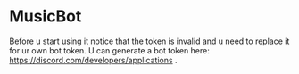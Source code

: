 # MusicBot

Before u start using it notice that the token is invalid and u need to replace it for ur own bot token. U can generate a bot token here: https://discord.com/developers/applications .

